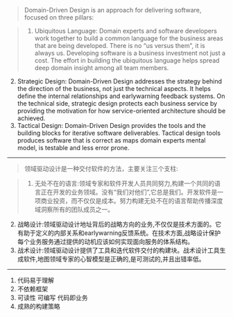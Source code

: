 > Domain-Driven Design is an approach for delivering software, focused on three pillars:
>1. Ubiquitous Language: Domain experts and software developers work together to build acommon language for the business areas that are being developed. There is no “us versusthem”, it is always us. Developing software is a business investment not just a cost. Theeffort in building the ubiquitous language helps spread deep domain insight among all teammembers.2. Strategic Design: Domain-Driven Design addresses the strategy behind the direction of thebusiness, not just the technical aspects. It helps define the internal relationships and earlywarningfeedback systems. On the technical side, strategic design protects each businessservice by providing the motivation for how service-oriented architecture should be achieved.3. Tactical Design: Domain-Driven Design provides the tools and the building blocks for iterativesoftware deliverables. Tactical design tools produces software that is correct as maps domainexperts mental model, is testable and less error prone.

--- 

> 领域驱动设计是一种交付软件的方法，主要关注三个支柱:

>1. 无处不在的语言:领域专家和软件开发人员共同努力,构建一个共同的语言正在开发的业务领域。没有“我们对他们”,它总是我们。开发软件是一项商业投资，而不仅仅是成本。努力构建无处不在的语言帮助传播深度域洞察所有的团队成员之一。
2. 战略设计:领域驱动设计地址背后的战略方向的业务,不仅仅是技术方面的。它有助于定义的内部关系和earlywarning反馈系统。在技术方面,战略设计保护每个业务服务通过提供的动机应该如何实现面向服务的体系结构。
3. 战术设计:领域驱动设计提供了工具和迭代软件交付的构建块。战术设计工具生成软件,地图领域专家的心智模型是正确的,是可测试的,并且出错率低。

---

1. 代码易于理解
2. 不依赖框架
3. 可读性 可编写  代码即业务
4. 成熟的构建策略 